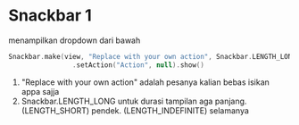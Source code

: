 # Snackbar 1
menampilkan dropdown dari bawah

```kt
Snackbar.make(view, "Replace with your own action", Snackbar.LENGTH_LONG)
                .setAction("Action", null).show()
```

1. "Replace with your own action" adalah pesanya kalian bebas isikan appa sajja
1. Snackbar.LENGTH_LONG untuk durasi tampilan aga panjang. (LENGTH_SHORT) pendek. (LENGTH_INDEFINITE) selamanya 
